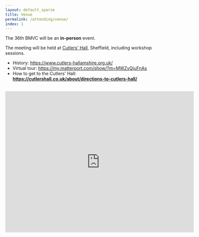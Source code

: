 ```yaml
---
layout: default_sparse
title: Venue
permalink: /attending/venue/
index: 1
---
```


The 36th BMVC will be an **in-person** event.

The meeting will be held at [Cutlers' Hall](https://cutlershall.co.uk/conferences/), Sheffield, including workshop sessions. 

- History: <https://www.cutlers-hallamshire.org.uk/>
- Virtual tour: <https://my.matterport.com/show/?m=MWZvQjuFnAs>
- How to get to the Cutlers' Hall: **<https://cutlershall.co.uk/about/directions-to-cutlers-hall/>**

<br>
<center>
<iframe src="https://www.google.com/maps/embed?pb=!1m18!1m12!1m3!1d2528.5521663297336!2d-1.4722724875379773!3d53.38237967218418!2m3!1f0!2f0!3f0!3m2!1i1024!2i768!4f13.1!3m3!1m2!1s0x48797878d7060475%3A0x4264141a2f5c572b!2sCutlers&#39;%20Hall%20Hospitality!5e1!3m2!1sen!2suk!4v1745925051878!5m2!1sen!2suk" width="600" height="450" style="border:0;" allowfullscreen="" loading="lazy" referrerpolicy="no-referrer-when-downgrade"></iframe>
</center>

<br>
